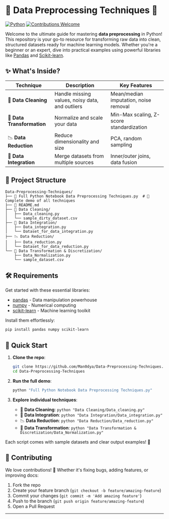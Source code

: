 # 🚀 Data Preprocessing Techniques 🚀

[![Python](https://img.shields.io/badge/Python-3.7+-blue.svg)](https://www.python.org/)
[![Contributions Welcome](https://img.shields.io/badge/Contributions-Welcome-brightgreen.svg)](https://github.com/Man0dya/Data-Preprocessing-Techniques/pulls)

Welcome to the ultimate guide for mastering **data preprocessing** in Python! This repository is your go-to resource for transforming raw data into clean, structured datasets ready for machine learning models. Whether you're a beginner or an expert, dive into practical examples using powerful libraries like [Pandas](https://pandas.pydata.org/) and [Scikit-learn](https://scikit-learn.org/).

## ✨ What's Inside?

| Technique | Description | Key Features |
|-----------|-------------|--------------|
| 🧹 **Data Cleaning** | Handle missing values, noisy data, and outliers | Mean/median imputation, noise removal |
| 🔄 **Data Transformation** | Normalize and scale your data | Min-Max scaling, Z-score standardization |
| 📉 **Data Reduction** | Reduce dimensionality and size | PCA, random sampling |
| 🔗 **Data Integration** | Merge datasets from multiple sources | Inner/outer joins, data fusion |

## 📁 Project Structure

```
Data-Preprocessing-Techniques/
├── 📄 Full Python Notebook Data Preprocessing Techniques.py  # 🎯 Complete demo of all techniques
├── 📖 README.md
├── 🧹 Data Cleaning/
│   ├── Data_cleaning.py
│   └── sample_dirty_dataset.csv
├── 🔗 Data Integration/
│   ├── Data_integration.py
│   └── Dataset_for_data_integration.py
├── 📉 Data Reduction/
│   ├── Data_reduction.py
│   └── Dataset_for_data_reduction.py
└── 🔄 Data Transformation & Discretization/
    ├── Data_Normalization.py
    └── sample_dataset.csv
```

## 🛠️ Requirements

Get started with these essential libraries:

- [pandas](https://pandas.pydata.org/) - Data manipulation powerhouse
- [numpy](https://numpy.org/) - Numerical computing
- [scikit-learn](https://scikit-learn.org/) - Machine learning toolkit

Install them effortlessly:

```bash
pip install pandas numpy scikit-learn
```

## 🚀 Quick Start

1. **Clone the repo**:
   ```bash
   git clone https://github.com/Man0dya/Data-Preprocessing-Techniques.git
   cd Data-Preprocessing-Techniques
   ```

2. **Run the full demo**:
   ```bash
   python "Full Python Notebook Data Preprocessing Techniques.py"
   ```

3. **Explore individual techniques**:
   - 🧹 **Data Cleaning**: `python "Data Cleaning/Data_cleaning.py"`
   - 🔗 **Data Integration**: `python "Data Integration/Data_integration.py"`
   - 📉 **Data Reduction**: `python "Data Reduction/Data_reduction.py"`
   - 🔄 **Data Transformation**: `python "Data Transformation & Discretization/Data_Normalization.py"`

Each script comes with sample datasets and clear output examples! 🎉

## 🤝 Contributing

We love contributions! 🌟 Whether it's fixing bugs, adding features, or improving docs:

1. Fork the repo
2. Create your feature branch (`git checkout -b feature/amazing-feature`)
3. Commit your changes (`git commit -m 'Add amazing feature'`)
4. Push to the branch (`git push origin feature/amazing-feature`)
5. Open a Pull Request

---
